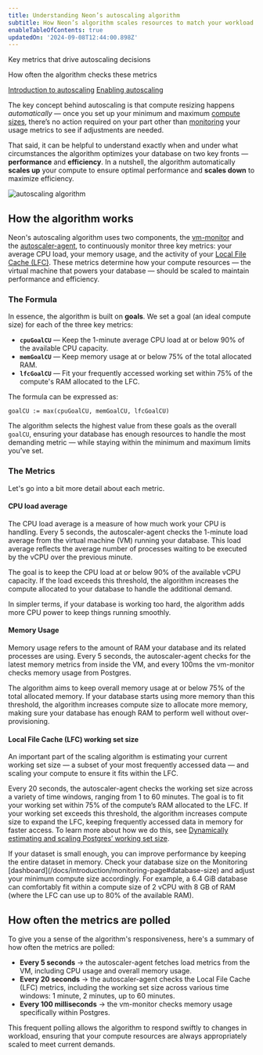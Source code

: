 ```yaml
---
title: Understanding Neon’s autoscaling algorithm
subtitle: How Neon’s algorithm scales resources to match your workload
enableTableOfContents: true
updatedOn: '2024-09-08T12:44:00.898Z'
---
```


<InfoBlock>
<DocsList title="What you will learn:">
<p>Key metrics that drive autoscaling decisions</p>
<p>How often the algorithm checks these metrics</p>
</DocsList>

<DocsList title="Related topics" theme="docs">
<a href="/docs/introduction/autoscaling">Introduction to autoscaling</a>
<a href="/docs/guides/autoscaling-guide">Enabling autoscaling</a>
</DocsList>
</InfoBlock>

The key concept behind autoscaling is that compute resizing happens _automatically_ — once you set up your minimum and maximum [compute sizes](/docs/manage/endpoints#how-to-size-your-compute), there’s no action required on your part other than [monitoring](/docs/introduction/monitoring-page) your usage metrics to see if adjustments are needed.

That said, it can be helpful to understand exactly when and under what circumstances the algorithm optimizes your database on two key fronts — **performance** and **efficiency**. In a nutshell, the algorithm automatically **scales up** your compute to ensure optimal performance and **scales down** to maximize efficiency.

![autoscaling algorithm](/docs/guides/autoscaling_algorithm.png)

## How the algorithm works

Neon's autoscaling algorithm uses two components, the [vm-monitor](/docs/reference/glossary#vm-monitor) and the [autoscaler-agent](/docs/reference/glossary#autoscaler-agent), to continuously monitor three key metrics: your average CPU load, your memory usage, and the activity of your [Local File Cache (LFC)](/docs/reference/glossary#local-file-cache). These metrics determine how your compute resources — the virtual machine that powers your database — should be scaled to maintain performance and efficiency.

### The Formula

In essence, the algorithm is built on **goals**. We set a goal (an ideal compute size) for each of the three key metrics:

- **`cpuGoalCU`** &#8212; Keep the 1-minute average CPU load at or below 90% of the available CPU capacity.
- **`memGoalCU`** &#8212; Keep memory usage at or below 75% of the total allocated RAM.
- **`lfcGoalCU`** &#8212; Fit your frequently accessed working set within 75% of the compute's RAM allocated to the LFC.

The formula can be expressed as:

```
goalCU := max(cpuGoalCU, memGoalCU, lfcGoalCU)
```

The algorithm selects the highest value from these goals as the overall `goalCU`, ensuring your database has enough resources to handle the most demanding metric — while staying within the minimum and maximum limits you’ve set.

### The Metrics

Let's go into a bit more detail about each metric.

#### CPU load average

The CPU load average is a measure of how much work your CPU is handling. Every 5 seconds, the autoscaler-agent checks the 1-minute load average from the virtual machine (VM) running your database. This load average reflects the average number of processes waiting to be executed by the vCPU over the previous minute.

The goal is to keep the CPU load at or below 90% of the available vCPU capacity. If the load exceeds this threshold, the algorithm increases the compute allocated to your database to handle the additional demand.

In simpler terms, if your database is working too hard, the algorithm adds more CPU power to keep things running smoothly.

#### Memory Usage

Memory usage refers to the amount of RAM your database and its related processes are using. Every 5 seconds, the autoscaler-agent checks for the latest memory metrics from inside the VM, and every 100ms the vm-monitor checks memory usage from Postgres.

The algorithm aims to keep overall memory usage at or below 75% of the total allocated memory. If your database starts using more memory than this threshold, the algorithm increases compute size to allocate more memory, making sure your database has enough RAM to perform well without over-provisioning.

#### Local File Cache (LFC) working set size

An important part of the scaling algorithm is estimating your current working set size — a subset of your most frequently accessed data — and scaling your compute to ensure it fits within the LFC.

Every 20 seconds, the autoscaler-agent checks the working set size across a variety of time windows, ranging from 1 to 60 minutes. The goal is to fit your working set within 75% of the compute’s RAM allocated to the LFC. If your working set exceeds this threshold, the algorithm increases compute size to expand the LFC, keeping frequently accessed data in memory for faster access. To learn more about how we do this, see [Dynamically estimating and scaling Postgres’ working set size](https://neon.tech/blog/dynamically-estimating-and-scaling-postgres-working-set-size).

<Admonition type="note">
If your dataset is small enough, you can improve performance by keeping the entire dataset in memory. Check your database size on the Monitoring [dashboard](/docs/introduction/monitoring-page#database-size) and adjust your minimum compute size accordingly. For example, a 6.4 GiB database can comfortably fit within a compute size of 2 vCPU with 8 GB of RAM (where the LFC can use up to 80% of the available RAM).
</Admonition>

## How often the metrics are polled

To give you a sense of the algorithm's responsiveness, here's a summary of how often the metrics are polled:

- **Every 5 seconds** → the autoscaler-agent fetches load metrics from the VM, including CPU usage and overall memory usage.
- **Every 20 seconds** → the autoscaler-agent checks the Local File Cache (LFC) metrics, including the working set size across various time windows: 1 minute, 2 minutes, up to 60 minutes.
- **Every 100 milliseconds** → the vm-monitor checks memory usage specifically within Postgres.

This frequent polling allows the algorithm to respond swiftly to changes in workload, ensuring that your compute resources are always appropriately scaled to meet current demands.

